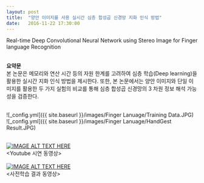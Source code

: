 ```yaml
---
layout: post
title:  "양안 이미지를 사용 실시간 심층 합성곱 신경망 지화 인식 방법"
date:   2016-11-22 17:30:00
---
```


Real-time Deep Convolutional Neural Network using Stereo Image for Finger language Recognition <br>

<br><b>요약문</b><br>
본 논문은 메모리와 연산 시간 등의 자원 한계를 고려하여 심층 학습(Deep learning)을 활용한 실시간 지화 인식 방법을 제시한다. 또한, 본 논문에서는 양안 이미지와 단일 이미지를 활용한 두 가지 실험의 비교를 통해 심층 합성곱 신경망의 3 차원 정보 해석 가능성을 검증한다.

<br>![_config.yml]({{ site.baseurl }}/images/Finger Lanuage/Training Data.JPG)
<br>![_config.yml]({{ site.baseurl }}/images/Finger Lanuage/HandGest Result.JPG)

<br>[![IMAGE ALT TEXT HERE](http://img.youtube.com/vi/udFVnKxZhFs/0.jpg)](https://www.youtube.com/watch?v=udFVnKxZhFs)
<br>\<Youtube 시연 동영상\>
<br><br>[![IMAGE ALT TEXT HERE](http://img.youtube.com/vi/lpRQZyppW5E/0.jpg)](https://www.youtube.com/watch?v=lpRQZyppW5E)
<br>\<사전학습 결과 동영상\>
